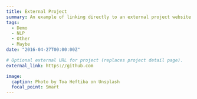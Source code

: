 ```yaml
---
title: External Project
summary: An example of linking directly to an external project website using `external_link`.
tags:
  - Demo
  - NLP
  - Other
  - Maybe
date: "2016-04-27T00:00:00Z"

# Optional external URL for project (replaces project detail page).
external_link: https://github.com

image:
  caption: Photo by Toa Heftiba on Unsplash
  focal_point: Smart
---
```

